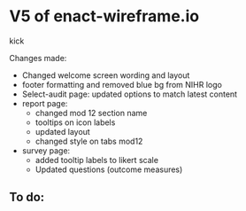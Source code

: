 # V5 of enact-wireframe.io

kick 

Changes made:
- Changed welcome screen wording and layout
- footer formatting and removed blue bg from NIHR logo
- Select-audit page: updated options to match latest content
- report page: 
  - changed mod 12 section name
  - tooltips on icon labels
  - updated layout
  - changed style on tabs mod12
- survey page:
  - added tooltip labels to likert scale
  - Updated questions (outcome measures)

To do:
- 


